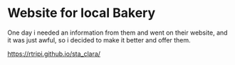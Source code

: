 # Website for local Bakery

One day i needed an information from them and went on their website, and it was just awful, so i decided to make it better and offer them.

https://rtripi.github.io/sta_clara/
